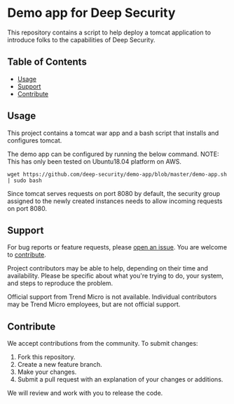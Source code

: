 # Demo app for Deep Security

This repository contains a script to help deploy a tomcat application to introduce folks to the capabilities of Deep Security.

## Table of Contents

* [Usage](#usage)
* [Support](#support)
* [Contribute](#contribute)

## Usage

This project contains a tomcat war app and a bash script that installs and configures tomcat.

The demo app can be configured by running the below command.
NOTE: This has only been tested on Ubuntu18.04 platform on AWS.

```
wget https://github.com/deep-security/demo-app/blob/master/demo-app.sh | sudo bash
```

Since tomcat serves requests on port 8080 by default, the security group assigned to the newly created instances needs to allow incoming requests on port 8080.

## Support

For bug reports or feature requests, please [open an issue](../issues). You are welcome to [contribute](#contribute).

Project contributors may be able to help, depending on their time and availability. Please be specific about what you're trying to do, your system, and steps to reproduce the problem.

Official support from Trend Micro is not available. Individual contributors may be Trend Micro employees, but are not official support.

## Contribute

We accept contributions from the community. To submit changes:

1. Fork this repository.
2. Create a new feature branch.
3. Make your changes.
4. Submit a pull request with an explanation of your changes or additions.

We will review and work with you to release the code.
